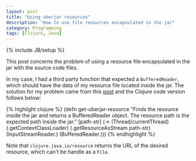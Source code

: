 ```yaml
---
layout: post
title: "Using uberjar resources"
description: "How to use file resources encapsulated in the jar"
category: Programming
tags: [Clojure, Java]
---
```

{% include JB/setup %}

This post concerns the problem of using a resource file encapsulated in the jar with the
source code files. 

In my case, I had a third party function
that expected a `BufferedReader`, which should have the data of my resource file located
inside the jar. The solution for my problem came from this 
[post](http://stackoverflow.com/a/2271952/747872) and the Clojure code version follows
below:

{% highlight clojure %}
(defn get-uberjar-resource
  "Finds the resource inside the jar and returns a BufferedReader object. The
  resource path is the expected path inside the jar."
  [path-str]
  (-> (Thread/currentThread)
      (.getContextClassLoader)
      (.getResourceAsStream path-str)
      (InputStreamReader.)
      (BufferedReader.)))
{% endhighlight %}

Note that `clojure.java.io/resource` returns the URL of the desired
resource, which can't be handle as a `File`.
